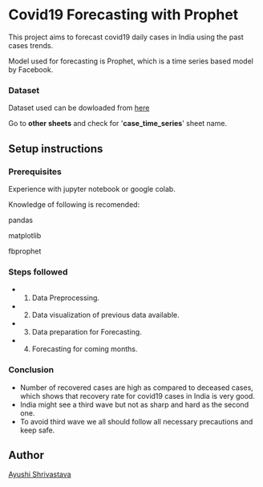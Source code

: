 # Covid19 Forecasting with Prophet

This project aims to forecast covid19 daily cases in India using the past cases trends.

Model used for forecasting is Prophet, which is a time series based model by Facebook.


### Dataset

Dataset used can be dowloaded from [here](https://api.covid19india.org/) 

Go to **other sheets** and check for '**case_time_series**' sheet name.


## Setup instructions

### Prerequisites
Experience with jupyter notebook or google colab.

Knowledge of following is recomended:

pandas

matplotlib

fbprophet

### Steps followed
* 1. Data Preprocessing.

* 2. Data visualization of previous data available.

* 3. Data preparation for Forecasting.

* 4. Forecasting for coming months.

### Conclusion

* Number of recovered cases are high as compared to deceased cases, which shows that recovery rate for covid19 cases in India is very good.
* India might see a third wave but not as sharp and hard as the second one.
* To avoid third wave we all should follow all necessary precautions and keep safe.


## Author

[Ayushi Shrivastava](https://github.com/ayushi424)

